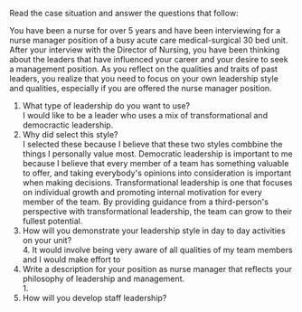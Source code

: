 Read the case situation and answer the questions that follow:  

You have been a nurse for over 5 years and have been interviewing for a nurse manager position of a busy acute care medical-surgical 30 bed unit. After your interview with the Director of Nursing, you have been thinking about the leaders that have influenced your career and your desire to seek a management position. As you reflect on the qualities and traits of past leaders, you realize that you need to focus on your own leadership style and qualities, especially if you are offered the nurse manager position.  

1. What type of leadership do you want to use?  
		I would like to be a leader who uses a mix of transformational and democractic leadership. 
1. Why did select this style?  
		I selected these because I believe that these two styles combbine the things I personally value most. Democratic leadership is important to me because I believe that every member of a team has something valuable to offer, and taking everybody's opinions into consideration is important when making decisions. Transformational leadership is one that focuses on individual growth and promoting internal motivation for every member of the team. By providing guidance from a third-person's perspective with transformational leadership, the team can grow to their fullest potential. 
1. How will you demonstrate your leadership style in day to day activities on your unit?  
	4. It would involve being very aware of all qualities of my team members and I would make effort to 
2. Write a description for your position as nurse manager that reflects your philosophy of leadership and management.  
	1. 
3. How will you develop staff leadership?


